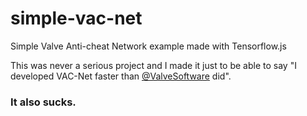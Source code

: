 # simple-vac-net
Simple Valve Anti-cheat Network example made with Tensorflow.js


This was never a serious project and I made it just to be able to say "I developed VAC-Net faster than [@ValveSoftware](https://github.com/ValveSoftware) did".
### It also sucks.
